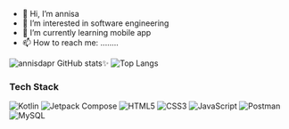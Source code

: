- 👋 Hi, I’m annisa
- 👀 I’m interested in software engineering
- 🌱 I’m currently learning mobile app
- 📫 How to reach me: ........
<!---
annisdapr/annisdapr is a ✨ special ✨ repository because its `README.md` (this file) appears on your GitHub profile.
You can click the Preview link to take a look at your changes.
--->
![annisdapr GitHub stats✨](https://github-readme-stats.vercel.app/api?username=annisdapr&show_icons=true&theme=radical)
![Top Langs](https://github-readme-stats.vercel.app/api/top-langs/?username=annisdapr&layout=compact&theme=radical)
### Tech Stack
![Kotlin](https://img.shields.io/badge/Kotlin-0095D5?style=for-the-badge&logo=kotlin&logoColor=white)
![Jetpack Compose](https://img.shields.io/badge/Jetpack_Compose-4285F4?style=for-the-badge&logo=jetpack-compose&logoColor=white)
![HTML5](https://img.shields.io/badge/HTML5-E34F26?style=for-the-badge&logo=html5&logoColor=white)
![CSS3](https://img.shields.io/badge/CSS3-1572B6?style=for-the-badge&logo=css3&logoColor=white)
![JavaScript](https://img.shields.io/badge/JavaScript-F7DF1E?style=for-the-badge&logo=javascript&logoColor=black)
![Postman](https://img.shields.io/badge/Postman-FF6C37?style=for-the-badge&logo=postman&logoColor=white)
![MySQL](https://img.shields.io/badge/MySQL-4479A1?style=for-the-badge&logo=mysql&logoColor=white)


